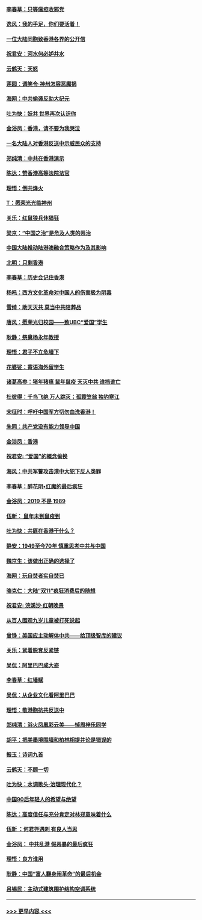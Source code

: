 #### [李春草：只等瘟疫收邪党](../pages/nsc993/n11677308.md?t=11250833) 
#### [逸风：我的手足，你们要活着！](../pages/nsc993/n11676352.md?t=11250833) 
#### [一位大陆同胞致香港各界的公开信](../pages/nsc993/n11675761.md?t=11250833) 
#### [祝君安：河水何必妒井水](../pages/nsc993/n11675746.md?t=11250833) 
#### [云鹤天：天怒](../pages/nsc993/n11675718.md?t=11250833) 
#### [莲园：调笑令‧神州怎容恶魔祸](../pages/nsc993/n11675648.md?t=11250833) 
#### [海网：中共偷袭反助大纪元](../pages/nsc993/n11673515.md?t=11250833) 
#### [吐为快：妖共 世界再次认识你](../pages/nsc993/n11673506.md?t=11250833) 
#### [金浴凤：香港，请不要为我哭泣](../pages/nsc993/n11673248.md?t=11250833) 
#### [一名大陆人对香港反送中示威民众的支持](../pages/nsc993/n11672615.md?t=11250833) 
#### [郑纯清：中共在香港演示](../pages/nsc993/n11670539.md?t=11250833) 
#### [陈达：赞香港高等法院法官](../pages/nsc993/n11669542.md?t=11250833) 
#### [理悟：倒共烽火](../pages/nsc993/n11668844.md?t=11250833) 
#### [T：愿荣光光临神州](../pages/nsc993/n11668421.md?t=11250833) 
#### [关乐：红鼠狼兵休猖狂](../pages/nsc993/n11668378.md?t=11250833) 
#### [梁京：“中国之治”是危及人类的恶治](../pages/nsc993/n11668328.md?t=11250833) 
#### [中国大陆推动陆港澳融合策略作为及其影响](../pages/nsc993/n11668157.md?t=11250833) 
#### [北明：只剩香港](../pages/nsc993/n11668002.md?t=11250833) 
#### [李春草：历史会记住香港](../pages/nsc993/n11667927.md?t=11250833) 
#### [杨吒：西方文化革命对中国人的伤害极为阴毒](../pages/nsc993/n11664521.md?t=11250833) 
#### [雪绮：助天灭共 莫当中共陪葬品](../pages/nsc993/n11662650.md?t=11250833) 
#### [唐风：愿荣光归校园——致UBC“爱国”学生](../pages/nsc993/n11662194.md?t=11250833) 
#### [耿静：祭奠杨永年教授](../pages/nsc993/n11662514.md?t=11250833) 
#### [理悟：君子不立危墙下](../pages/nsc993/n11662172.md?t=11250833) 
#### [花婆娑：寄语海外留学生](../pages/nsc993/n11662121.md?t=11250833) 
#### [诸葛高参：猪年猪瘟 鼠年鼠疫 天灭中共 谁挡谁亡](../pages/nsc993/n11661980.md?t=11250833) 
#### [杜彼得：千鸟飞绝 万人踪灭；孤蓑笠翁 独钓寒江](../pages/nsc993/n11661170.md?t=11250833) 
#### [宋征时：呼吁中国军方切勿血洗香港！](../pages/nsc993/n11415318.md?t=11250833) 
#### [朱同：共产党没有能力领导中国](../pages/nsc993/n11660421.md?t=11250833) 
#### [金浴凤：香港](../pages/nsc993/n11660419.md?t=11250833) 
#### [祝君安: “爱国”的概念偷换](../pages/nsc993/n11659706.md?t=11250833) 
#### [海风：中共军警攻击港中大犯下反人类罪](../pages/nsc993/n11659632.md?t=11250833) 
#### [李春草：醉花阴•红魔的最后疯狂](../pages/nsc993/n11659287.md?t=11250833) 
#### [金浴凤：2019 不是 1989](../pages/nsc993/n11657663.md?t=11250833) 
#### [伍新： 鼠年未到鼠疫到](../pages/nsc993/n11655098.md?t=11250833) 
#### [吐为快：共匪在香港干什么？](../pages/nsc993/n11654891.md?t=11250833) 
#### [静安：1949至今70年 慎重思考中共与中国](../pages/nsc993/n11651244.md?t=11250833) 
#### [魏京生：该做出正确的选择了](../pages/nsc993/n11653084.md?t=11250833) 
#### [海网：玩自焚者实自焚已](../pages/nsc993/n11652423.md?t=11250833) 
#### [骆克仁：大陆“双11”疯狂消费后的随想](../pages/nsc993/n11652305.md?t=11250833) 
#### [祝君安: 浣溪沙·红朝晚景](../pages/nsc993/n11652258.md?t=11250833) 
#### [从百人围观九岁儿童被打死说起](../pages/nsc993/n11651030.md?t=11250833) 
#### [曾铮：美国应主动解体中共——给顶级智库的建议](../pages/nsc993/n11649888.md?t=11250833) 
#### [关乐：紧着脱套反紧链](../pages/nsc993/n11649069.md?t=11250833) 
#### [吴侃：阿里巴巴成大盗](../pages/nsc993/n11645523.md?t=11250833) 
#### [李春草：红墙赋](../pages/nsc993/n11646389.md?t=11250833) 
#### [吴侃：从企业文化看阿里巴巴](../pages/nsc993/n11645476.md?t=11250833) 
#### [理悟：敬港胞抗共反送中](../pages/nsc993/n11645466.md?t=11250833) 
#### [郑纯清：浴火凤凰彩云美——悼周梓乐同学](../pages/nsc993/n11645155.md?t=11250833) 
#### [胡平：把美墨境围墙和柏林相提并论是错误的](../pages/nsc993/n11645134.md?t=11250833) 
#### [振玉：诗词九首](../pages/nsc993/n11644081.md?t=11250833) 
#### [云鹤天：不顾一切](../pages/nsc993/n11643508.md?t=11250833) 
#### [吐为快：水调歌头·治理现代化？](../pages/nsc993/n11643485.md?t=11250833) 
#### [中国90后年轻人的希望与绝望](../pages/nsc993/n11642317.md?t=11250833) 
#### [陈达：高度信任与充分肯定对林郑意味着什么](../pages/nsc993/n11641441.md?t=11250833) 
#### [伍新 ：何君尧遇刺 有良人当思](../pages/nsc993/n11641503.md?t=11250833) 
#### [金浴凤： 中共乱港  假恶暴的最后疯狂](../pages/nsc993/n11641495.md?t=11250833) 
#### [理悟：良方谁用](../pages/nsc993/n11641463.md?t=11250833) 
#### [耿静：中国“富人翻身闹革命”的最后机会](../pages/nsc993/n11640655.md?t=11250833) 
#### [吕锡民：主动式建筑围护结构空调系统](../pages/nsc993/n11640168.md?t=11250833) 

----
#### [ >>> 更早内容 <<< ](../indexes/nsc993-earlier.md)
